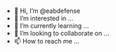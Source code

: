 - 👋 Hi, I’m @eabdefense
- 👀 I’m interested in ...
- 🌱 I’m currently learning ...
- 💞️ I’m looking to collaborate on ...
- 📫 How to reach me ...

<!---
eabdefense/eabdefense is a ✨ special ✨ repository because its `README.md` (this file) appears on your GitHub profile.
You can click the Preview link to take a look at your changes.
--->
